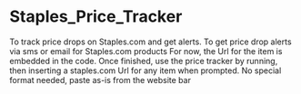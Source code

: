 # Staples_Price_Tracker
To track price drops on Staples.com and get alerts.
To get price drop alerts via sms or email for Staples.com products For now, the Url for the item is embedded in the code. Once finished, use the price tracker by running, then inserting a staples.com Url for any item when prompted. No special format needed, paste as-is from the website bar
